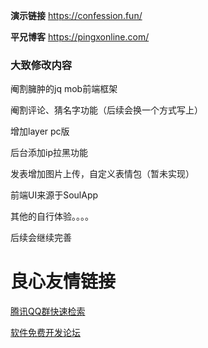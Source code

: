  **演示链接** 
https://confession.fun/


 **平兄博客** 
https://pingxonline.com/



### 大致修改内容  

阉割臃肿的jq mob前端框架

阉割评论、猜名字功能（后续会换一个方式写上）

增加layer pc版

后台添加ip拉黑功能

发表增加图片上传，自定义表情包（暂未实现）

前端UI来源于SoulApp

其他的自行体验。。。。


后续会继续完善

 # 良心友情链接

[腾讯QQ群快速检索](http://u.720life.cn/s/8cf73f7c)

[软件免费开发论坛](http://u.720life.cn/s/bbb01dc0)